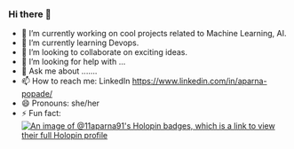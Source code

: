 ### Hi there 👋

- 🔭 I’m currently working on cool projects related to Machine Learning, AI.
- 🌱 I’m currently learning Devops.
- 👯 I’m looking to collaborate on exciting ideas.
- 🤔 I’m looking for help with ...
- 💬 Ask me about .......
- 📫 How to reach me: LinkedIn https://www.linkedin.com/in/aparna-popade/
- 😄 Pronouns: she/her
- ⚡ Fun fact: 
[![An image of @11aparna91's Holopin badges, which is a link to view their full Holopin profile](https://holopin.me/11aparna91)](https://holopin.io/@11aparna91)
